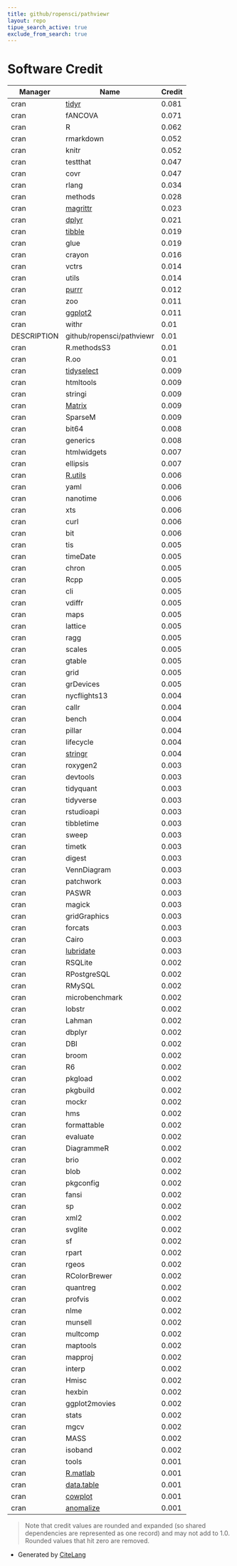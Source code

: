 ```yaml
---
title: github/ropensci/pathviewr
layout: repo
tipue_search_active: true
exclude_from_search: true
---
```

# Software Credit

|Manager|Name|Credit|
|-------|----|------|
|cran|[tidyr](https://tidyr.tidyverse.org)|0.081|
|cran|fANCOVA|0.071|
|cran|R|0.062|
|cran|rmarkdown|0.052|
|cran|knitr|0.052|
|cran|testthat|0.047|
|cran|covr|0.047|
|cran|rlang|0.034|
|cran|methods|0.028|
|cran|[magrittr](https://magrittr.tidyverse.org)|0.023|
|cran|[dplyr](https://dplyr.tidyverse.org)|0.021|
|cran|[tibble](https://tibble.tidyverse.org/)|0.019|
|cran|glue|0.019|
|cran|crayon|0.016|
|cran|vctrs|0.014|
|cran|utils|0.014|
|cran|[purrr](http://purrr.tidyverse.org)|0.012|
|cran|zoo|0.011|
|cran|[ggplot2](https://ggplot2.tidyverse.org)|0.011|
|cran|withr|0.01|
|DESCRIPTION|github/ropensci/pathviewr|0.01|
|cran|R.methodsS3|0.01|
|cran|R.oo|0.01|
|cran|[tidyselect](https://tidyselect.r-lib.org)|0.009|
|cran|htmltools|0.009|
|cran|stringi|0.009|
|cran|[Matrix](http://Matrix.R-forge.R-project.org/)|0.009|
|cran|SparseM|0.009|
|cran|bit64|0.008|
|cran|generics|0.008|
|cran|htmlwidgets|0.007|
|cran|ellipsis|0.007|
|cran|[R.utils](https://github.com/HenrikBengtsson/R.utils)|0.006|
|cran|yaml|0.006|
|cran|nanotime|0.006|
|cran|xts|0.006|
|cran|curl|0.006|
|cran|bit|0.006|
|cran|tis|0.005|
|cran|timeDate|0.005|
|cran|chron|0.005|
|cran|Rcpp|0.005|
|cran|cli|0.005|
|cran|vdiffr|0.005|
|cran|maps|0.005|
|cran|lattice|0.005|
|cran|ragg|0.005|
|cran|scales|0.005|
|cran|gtable|0.005|
|cran|grid|0.005|
|cran|grDevices|0.005|
|cran|nycflights13|0.004|
|cran|callr|0.004|
|cran|bench|0.004|
|cran|pillar|0.004|
|cran|lifecycle|0.004|
|cran|[stringr](http://stringr.tidyverse.org)|0.004|
|cran|roxygen2|0.003|
|cran|devtools|0.003|
|cran|tidyquant|0.003|
|cran|tidyverse|0.003|
|cran|rstudioapi|0.003|
|cran|tibbletime|0.003|
|cran|sweep|0.003|
|cran|timetk|0.003|
|cran|digest|0.003|
|cran|VennDiagram|0.003|
|cran|patchwork|0.003|
|cran|PASWR|0.003|
|cran|magick|0.003|
|cran|gridGraphics|0.003|
|cran|forcats|0.003|
|cran|Cairo|0.003|
|cran|[lubridate](https://lubridate.tidyverse.org)|0.003|
|cran|RSQLite|0.002|
|cran|RPostgreSQL|0.002|
|cran|RMySQL|0.002|
|cran|microbenchmark|0.002|
|cran|lobstr|0.002|
|cran|Lahman|0.002|
|cran|dbplyr|0.002|
|cran|DBI|0.002|
|cran|broom|0.002|
|cran|R6|0.002|
|cran|pkgload|0.002|
|cran|pkgbuild|0.002|
|cran|mockr|0.002|
|cran|hms|0.002|
|cran|formattable|0.002|
|cran|evaluate|0.002|
|cran|DiagrammeR|0.002|
|cran|brio|0.002|
|cran|blob|0.002|
|cran|pkgconfig|0.002|
|cran|fansi|0.002|
|cran|sp|0.002|
|cran|xml2|0.002|
|cran|svglite|0.002|
|cran|sf|0.002|
|cran|rpart|0.002|
|cran|rgeos|0.002|
|cran|RColorBrewer|0.002|
|cran|quantreg|0.002|
|cran|profvis|0.002|
|cran|nlme|0.002|
|cran|munsell|0.002|
|cran|multcomp|0.002|
|cran|maptools|0.002|
|cran|mapproj|0.002|
|cran|interp|0.002|
|cran|Hmisc|0.002|
|cran|hexbin|0.002|
|cran|ggplot2movies|0.002|
|cran|stats|0.002|
|cran|mgcv|0.002|
|cran|MASS|0.002|
|cran|isoband|0.002|
|cran|tools|0.001|
|cran|[R.matlab](https://github.com/HenrikBengtsson/R.matlab)|0.001|
|cran|[data.table](https://r-datatable.com)|0.001|
|cran|[cowplot](https://wilkelab.org/cowplot/)|0.001|
|cran|[anomalize](https://github.com/business-science/anomalize)|0.001|


> Note that credit values are rounded and expanded (so shared dependencies are represented as one record) and may not add to 1.0. Rounded values that hit zero are removed.


- Generated by [CiteLang](https://github.com/vsoch/citelang)
